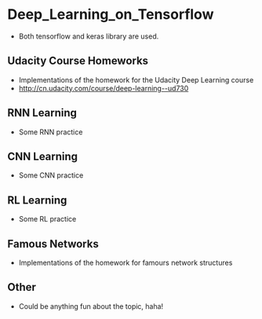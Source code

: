 # Deep_Learning_on_Tensorflow
* Both tensorflow and keras library are used. 

## Udacity Course Homeworks  
* Implementations of the homework for the Udacity Deep Learning course  
* http://cn.udacity.com/course/deep-learning--ud730   

## RNN Learning  
* Some RNN practice   

## CNN Learning 
* Some CNN practice   

## RL Learning
* Some RL practice  

## Famous Networks 
* Implementations of the homework for famours network structures  

## Other 
* Could be anything fun about the topic, haha!

